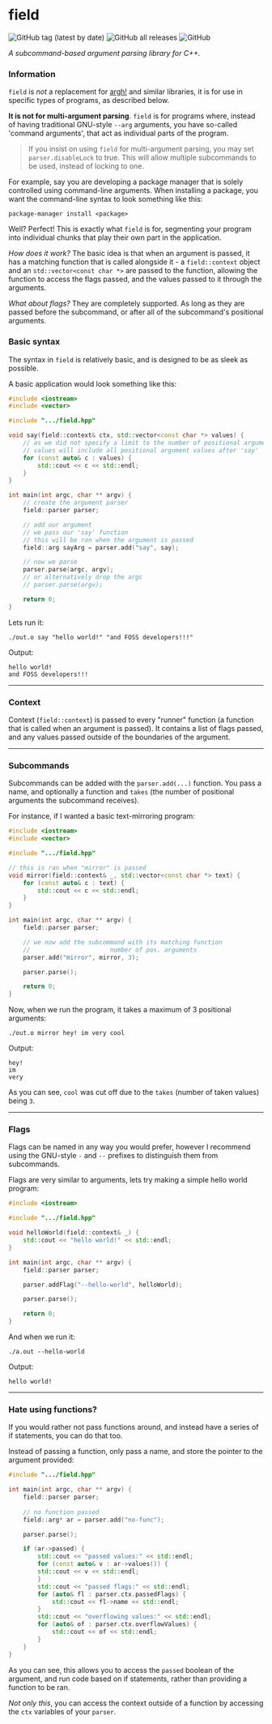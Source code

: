 # field

![GitHub tag (latest by date)](https://img.shields.io/github/v/tag/jibstack64/field)
![GitHub all releases](https://img.shields.io/github/downloads/jibstack64/field/total)
![GitHub](https://img.shields.io/github/license/jibstack64/field)

*A subcommand-based argument parsing library for C++.*

### Information
`field` is *not* a replacement for [argh!](https://github.com/adishavit/argh) and similar libraries, it is for use in specific types of programs, as described below.

**It is not for multi-argument parsing**. `field` is for programs where, instead of having traditional GNU-style `--arg` arguments, you have so-called 'command arguments', that act as individual parts of the program.

> If you insist on using `field` for multi-argument parsing, you may set `parser.disableLock` to true. This will allow multiple subcommands to be used, instead of locking to one.

For example, say you are developing a package manager that is solely controlled using command-line arguments. When installing a package, you want the command-line syntax to look something like this:

`package-manager install <package>`

Well? Perfect! This is exactly what `field` is for, segmenting your program into individual chunks that play their own part in the application.

*How does it work?*
The basic idea is that when an argument is passed, it has a matching function that is called alongside it - a `field::context` object and an `std::vector<const char *>` are passed to the function, allowing the function to access the flags passed, and the values passed to it through the arguments.

*What about flags?*
They are completely supported. As long as they are passed before the subcommand, or after all of the subcommand's positional arguments.

### Basic syntax
The syntax in `field` is relatively basic, and is designed to be as sleek as possible.

A basic application would look something like this:
```cpp
#include <iostream>
#include <vector>

#include ".../field.hpp"

void say(field::context& ctx, std::vector<const char *> values) {
    // as we did not specify a limit to the number of positional arguments,
    // values will include all positional argument values after 'say'
    for (const auto& c : values) {
        std::cout << c << std::endl;
    }
}

int main(int argc, char ** argv) {
    // create the argument parser
    field::parser parser;

    // add our argument
    // we pass our 'say' function
    // this will be ran when the argument is passed
    field::arg sayArg = parser.add("say", say);

    // now we parse
    parser.parse(argc, argv);
    // or alternatively drop the argc
    // parser.parse(argv);

    return 0;
}
```
Lets run it:

`./out.o say "hello world!" "and FOSS developers!!!"`

Output:
```
hello world!
and FOSS developers!!!
```

---

### Context
Context (`field::context`) is passed to every "runner" function (a function that is called when an argument is passed). It contains a list of flags passed, and any values passed outside of the boundaries of the argument.

---

### Subcommands

Subcommands can be added with the `parser.add(...)` function. You pass a name, and optionally a function and `takes` (the number of positional arguments the subcommand receives).

For instance, if I wanted a basic text-mirroring program:
```cpp
#include <iostream>
#include <vector>

#include ".../field.hpp"

// this is ran when "mirror" is passed
void mirror(field::context& _, std::vector<const char *> text) {
    for (const auto& c : text) {
        std::cout << c << std::endl;
    }
}

int main(int argc, char ** argv) {
    field::parser parser;

    // we now add the subcommand with its matching function
    //                      number of pos. arguments
    parser.add("mirror", mirror, 3);

    parser.parse();

    return 0;
}
```

Now, when we run the program, it takes a maximum of 3 positional arguments:

`./out.o mirror hey! im very cool`

Output:
```
hey!
im
very
```

As you can see, `cool` was cut off due to the `takes` (number of taken values) being `3`.

---

### Flags

Flags can be named in any way you would prefer, however I recommend using the GNU-style `-` and `--` prefixes to distinguish them from subcommands.

Flags are very similar to arguments, lets try making a simple hello world program:
```cpp
#include <iostream>

#include ".../field.hpp"

void helloWorld(field::context& _) {
    std::cout << "hello world!" << std::endl;
}

int main(int argc, char ** argv) {
    field::parser parser;

    parser.addFlag("--hello-world", helloWorld);

    parser.parse();

    return 0;
}
```

And when we run it:

`./a.out --hello-world`

Output:
```
hello world!
```

---

### Hate using functions?
If you would rather not pass functions around, and instead have a series of if statements, you can do that too.

Instead of passing a function, only pass a name, and store the pointer to the argument provided:
```cpp
#include ".../field.hpp"

int main(int argc, char ** argv) {
    field::parser parser;
    
    // no function passed
    field::arg* ar = parser.add("no-func");

    parser.parse();

    if (ar->passed) {
        std::cout << "passed values:" << std::endl;
        for (const auto& v : ar->values()) {
        std::cout << v << std::endl;
        }
        std::cout << "passed flags:" << std::endl;
        for (auto& fl : parser.ctx.passedFlags) {
            std::cout << fl->name << std::endl;
        }
        std::cout << "overflowing values:" << std::endl;
        for (auto& of : parser.ctx.overflowValues) {
            std::cout << of << std::endl;
        }
    }
}

```

As you can see, this allows you to access the `passed` boolean of the argument, and run code based on if statements, rather than providing a function to be ran.

*Not only this*, you can access the context outside of a function by accessing the `ctx` variables of your `parser`.
